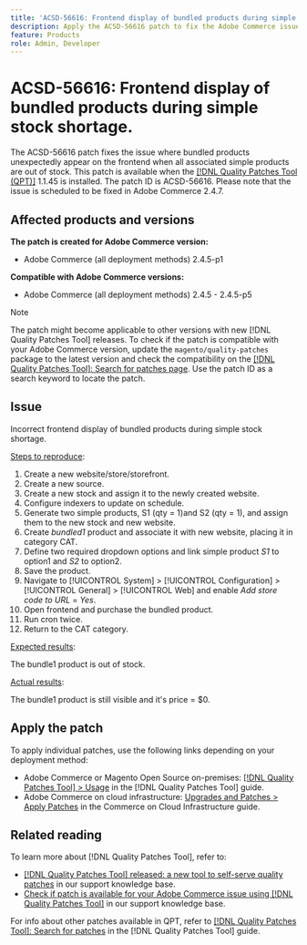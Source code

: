 ```yaml
---
title: 'ACSD-56616: Frontend display of bundled products during simple stock shortage'
description: Apply the ACSD-56616 patch to fix the Adobe Commerce issue where bundled products unexpectedly appear on the frontend when all associated simple products are out of stock.
feature: Products
role: Admin, Developer
---
```

# ACSD-56616: Frontend display of bundled products during simple stock shortage.

The ACSD-56616 patch fixes the issue where bundled products unexpectedly appear on the frontend when all associated simple products are out of stock. This patch is available when the [[!DNL Quality Patches Tool (QPT)]](/help/announcements/adobe-commerce-announcements/magento-quality-patches-released-new-tool-to-self-serve-quality-patches.md) 1.1.45 is installed. The patch ID is ACSD-56616. Please note that the issue is scheduled to be fixed in Adobe Commerce 2.4.7.

## Affected products and versions

**The patch is created for Adobe Commerce version:**

* Adobe Commerce (all deployment methods) 2.4.5-p1

**Compatible with Adobe Commerce versions:**

* Adobe Commerce (all deployment methods) 2.4.5 - 2.4.5-p5

>[!NOTE]
>
>The patch might become applicable to other versions with new [!DNL Quality Patches Tool] releases. To check if the patch is compatible with your Adobe Commerce version, update the `magento/quality-patches` package to the latest version and check the compatibility on the [[!DNL Quality Patches Tool]: Search for patches page](https://experienceleague.adobe.com/tools/commerce-quality-patches/index.html). Use the patch ID as a search keyword to locate the patch.

## Issue

Incorrect frontend display of bundled products during simple stock shortage.

<u>Steps to reproduce</u>:

1. Create a new website/store/storefront.
1. Create a new source.
1. Create a new stock and assign it to the newly created website.
1. Configure indexers to update on schedule.
1. Generate two simple products, S1 (qty = 1)and S2 (qty = 1), and assign them to the new stock and new website.
1. Create *bundled1* product and associate it with new website, placing it in category CAT.
1. Define two required dropdown options and link simple product *S1* to option1 and *S2* to option2.
1. Save the product.
1. Navigate to [!UICONTROL System] > [!UICONTROL Configuration] > [!UICONTROL General] > [!UICONTROL Web] and enable *Add store code to URL* = *Yes*.
1. Open frontend and purchase the bundled product.
1. Run cron twice.
1. Return to the CAT category.

<u>Expected results</u>:

The bundle1 product is out of stock.

<u>Actual results</u>:

The bundle1 product is still visible and it's price = $0.

## Apply the patch

To apply individual patches, use the following links depending on your deployment method:

* Adobe Commerce or Magento Open Source on-premises: [[!DNL Quality Patches Tool] > Usage](https://experienceleague.adobe.com/docs/commerce-operations/tools/quality-patches-tool/usage.html) in the [!DNL Quality Patches Tool] guide.
* Adobe Commerce on cloud infrastructure: [Upgrades and Patches > Apply Patches](https://experienceleague.adobe.com/docs/commerce-cloud-service/user-guide/develop/upgrade/apply-patches.html) in the Commerce on Cloud Infrastructure guide.

## Related reading

To learn more about [!DNL Quality Patches Tool], refer to:

* [[!DNL Quality Patches Tool] released: a new tool to self-serve quality patches](/help/announcements/adobe-commerce-announcements/magento-quality-patches-released-new-tool-to-self-serve-quality-patches.md) in our support knowledge base.
* [Check if patch is available for your Adobe Commerce issue using [!DNL Quality Patches Tool]](/help/support-tools/patches-available-in-qpt-tool/check-patch-for-magento-issue-with-magento-quality-patches.md) in our support knowledge base.

For info about other patches available in QPT, refer to [[!DNL Quality Patches Tool]: Search for patches](https://experienceleague.adobe.com/tools/commerce-quality-patches/index.html) in the [!DNL Quality Patches Tool] guide.
